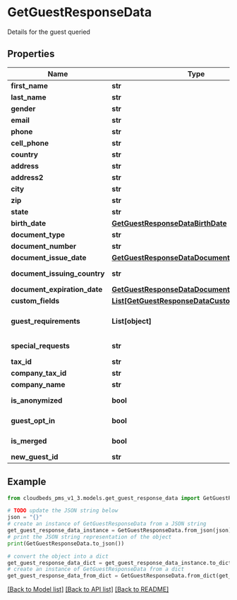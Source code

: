# GetGuestResponseData

Details for the guest queried

## Properties

Name | Type | Description | Notes
------------ | ------------- | ------------- | -------------
**first_name** | **str** | First Name | [optional] 
**last_name** | **str** | Last Name | [optional] 
**gender** | **str** | Gender | [optional] 
**email** | **str** | Email | [optional] 
**phone** | **str** | Phone number | [optional] 
**cell_phone** | **str** | Cell phone number | [optional] 
**country** | **str** | Country (2 digit code) | [optional] 
**address** | **str** | Address | [optional] 
**address2** | **str** | Address 2 | [optional] 
**city** | **str** | City | [optional] 
**zip** | **str** | Zip | [optional] 
**state** | **str** | State | [optional] 
**birth_date** | [**GetGuestResponseDataBirthDate**](GetGuestResponseDataBirthDate.md) |  | [optional] 
**document_type** | **str** | Document Type | [optional] 
**document_number** | **str** | Document number | [optional] 
**document_issue_date** | [**GetGuestResponseDataDocumentIssueDate**](GetGuestResponseDataDocumentIssueDate.md) |  | [optional] 
**document_issuing_country** | **str** | Document Issuing Country (2-digits code) | [optional] 
**document_expiration_date** | [**GetGuestResponseDataDocumentExpirationDate**](GetGuestResponseDataDocumentExpirationDate.md) |  | [optional] 
**custom_fields** | [**List[GetGuestResponseDataCustomFieldsInner]**](GetGuestResponseDataCustomFieldsInner.md) |  | [optional] 
**guest_requirements** | **List[object]** | Guest requirements data. Only included if &#x60;includeGuestRequirements&#x3D;true&#x60;. | [optional] 
**special_requests** | **str** | Special requests made by the guest at the time of the booking | [optional] 
**tax_id** | **str** | Tax ID | [optional] 
**company_tax_id** | **str** | Company tax ID | [optional] 
**company_name** | **str** | Company name | [optional] 
**is_anonymized** | **bool** | Flag indicating the guest data was removed upon request | [optional] 
**guest_opt_in** | **bool** | If guest has opted-in to marketing communication or not | [optional] 
**is_merged** | **bool** | Flag indicating that guest was merged | [optional] 
**new_guest_id** | **str** | Merged guest ID | [optional] 

## Example

```python
from cloudbeds_pms_v1_3.models.get_guest_response_data import GetGuestResponseData

# TODO update the JSON string below
json = "{}"
# create an instance of GetGuestResponseData from a JSON string
get_guest_response_data_instance = GetGuestResponseData.from_json(json)
# print the JSON string representation of the object
print(GetGuestResponseData.to_json())

# convert the object into a dict
get_guest_response_data_dict = get_guest_response_data_instance.to_dict()
# create an instance of GetGuestResponseData from a dict
get_guest_response_data_from_dict = GetGuestResponseData.from_dict(get_guest_response_data_dict)
```
[[Back to Model list]](../README.md#documentation-for-models) [[Back to API list]](../README.md#documentation-for-api-endpoints) [[Back to README]](../README.md)


